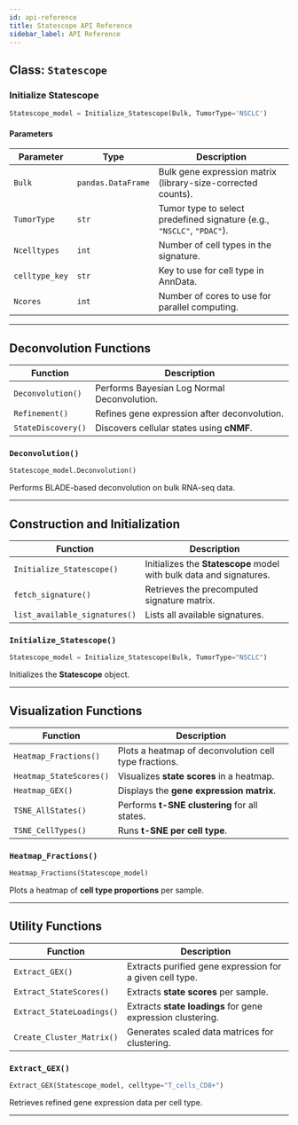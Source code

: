 ```yaml
---
id: api-reference
title: Statescope API Reference
sidebar_label: API Reference
---
```



## Class: `Statescope`

### Initialize Statescope

```python
Statescope_model = Initialize_Statescope(Bulk, TumorType='NSCLC')
```

#### Parameters
| Parameter | Type | Description |
|-----------|------|-------------|
| `Bulk` | `pandas.DataFrame` | Bulk gene expression matrix (library-size-corrected counts). |
| `TumorType` | `str` | Tumor type to select predefined signature (e.g., `"NSCLC"`, `"PDAC"`). |
| `Ncelltypes` | `int` | Number of cell types in the signature. |
| `celltype_key` | `str` | Key to use for cell type in AnnData. |
| `Ncores` | `int` | Number of cores to use for parallel computing. |

---

## Deconvolution Functions

| Function | Description |
|----------|------------|
| `Deconvolution()` | Performs Bayesian Log Normal Deconvolution. |
| `Refinement()` | Refines gene expression after deconvolution. |
| `StateDiscovery()` | Discovers cellular states using **cNMF**. |

### `Deconvolution()`

```python
Statescope_model.Deconvolution()
```

Performs BLADE-based deconvolution on bulk RNA-seq data.

---

## Construction and Initialization

| Function | Description |
|----------|------------|
| `Initialize_Statescope()` | Initializes the **Statescope** model with bulk data and signatures. |
| `fetch_signature()` | Retrieves the precomputed signature matrix. |
| `list_available_signatures()` | Lists all available signatures. |

### `Initialize_Statescope()`

```python
Statescope_model = Initialize_Statescope(Bulk, TumorType="NSCLC")
```

Initializes the **Statescope** object.

---

## Visualization Functions

| Function | Description |
|----------|------------|
| `Heatmap_Fractions()` | Plots a heatmap of deconvolution cell type fractions. |
| `Heatmap_StateScores()` | Visualizes **state scores** in a heatmap. |
| `Heatmap_GEX()` | Displays the **gene expression matrix**. |
| `TSNE_AllStates()` | Performs **t-SNE clustering** for all states. |
| `TSNE_CellTypes()` | Runs **t-SNE per cell type**. |

### `Heatmap_Fractions()`

```python
Heatmap_Fractions(Statescope_model)
```

Plots a heatmap of **cell type proportions** per sample.

---

## Utility Functions

| Function | Description |
|----------|------------|
| `Extract_GEX()` | Extracts purified gene expression for a given cell type. |
| `Extract_StateScores()` | Extracts **state scores** per sample. |
| `Extract_StateLoadings()` | Extracts **state loadings** for gene expression clustering. |
| `Create_Cluster_Matrix()` | Generates scaled data matrices for clustering. |

### `Extract_GEX()`

```python
Extract_GEX(Statescope_model, celltype="T_cells_CD8+")
```

Retrieves refined gene expression data per cell type.

---
